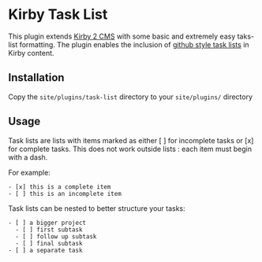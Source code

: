 # Kirby Task List

This plugin extends [Kirby 2 CMS](http://getkirby.com) with some basic and extremely easy taks-list formatting.
The plugin enables the inclusion of [github style task lists](https://help.github.com/articles/writing-on-github/)
in Kirby content.

## Installation

Copy the `site/plugins/task-list` directory to your `site/plugins/` directory

## Usage

Task lists are lists with items marked as either [ ] for incomplete tasks or [x] for complete tasks.
This does not work outside lists : each item must begin with a dash.

For example:

	- [x] this is a complete item
	- [ ] this is an incomplete item

Task lists can be nested to better structure your tasks:

	- [ ] a bigger project
	  - [ ] first subtask
	  - [ ] follow up subtask
	  - [ ] final subtask
	- [ ] a separate task

